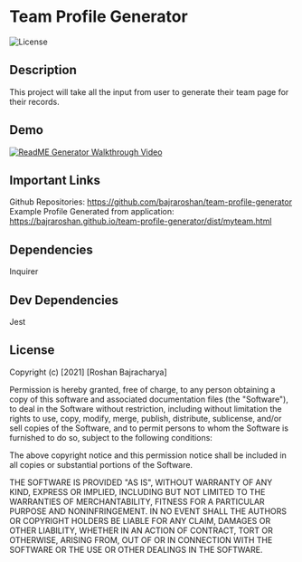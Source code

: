 # Team Profile Generator

![License](https://img.shields.io/badge/Licence-MIT-blue)

## Description
This project will take all the input from user to generate their team page for their records.

## Demo
[![ReadME Generator Walkthrough Video](https://i9.ytimg.com/vi_webp/zsEcFRH9m_g/mqdefault.webp?v=619265d8&sqp=CIjLyYwG&rs=AOn4CLClQF28hAPiY8swnkCZTFfxeOcvCQ)](https://youtu.be/HQuVwsHr3V0)

## Important Links
Github Repositories: https://github.com/bajraroshan/team-profile-generator<br>
Example Profile Generated from application: https://bajraroshan.github.io/team-profile-generator/dist/myteam.html

## Dependencies 
Inquirer

## Dev Dependencies
Jest

## License
Copyright (c) [2021] [Roshan Bajracharya]

Permission is hereby granted, free of charge, to any person obtaining a copy
of this software and associated documentation files (the "Software"), to deal
in the Software without restriction, including without limitation the rights
to use, copy, modify, merge, publish, distribute, sublicense, and/or sell
copies of the Software, and to permit persons to whom the Software is
furnished to do so, subject to the following conditions:

The above copyright notice and this permission notice shall be included in all
copies or substantial portions of the Software.

THE SOFTWARE IS PROVIDED "AS IS", WITHOUT WARRANTY OF ANY KIND, EXPRESS OR
IMPLIED, INCLUDING BUT NOT LIMITED TO THE WARRANTIES OF MERCHANTABILITY,
FITNESS FOR A PARTICULAR PURPOSE AND NONINFRINGEMENT. IN NO EVENT SHALL THE
AUTHORS OR COPYRIGHT HOLDERS BE LIABLE FOR ANY CLAIM, DAMAGES OR OTHER
LIABILITY, WHETHER IN AN ACTION OF CONTRACT, TORT OR OTHERWISE, ARISING FROM,
OUT OF OR IN CONNECTION WITH THE SOFTWARE OR THE USE OR OTHER DEALINGS IN THE
SOFTWARE.
